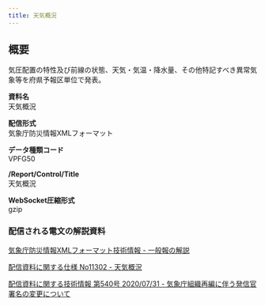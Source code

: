 ```yaml
---
title: 天気概況
---
```


## 概要
気圧配置の特性及び前線の状態、天気・気温・降水量、その他特記すべき異常気象等を府県予報区単位で発表。

**資料名** <br/>
天気概況
 
**配信形式** <br/>
気象庁防災情報XMLフォーマット

**データ種類コード** <br/>
VPFG50

**/Report/Control/Title** <br/>
天気概況
 
**WebSocket圧縮形式** <br/>
gzip

### 配信される電文の解説資料
[気象庁防災情報XMLフォーマット技術情報 - 一般報の解説](https://dmdata.jp/docs/jma/manual/0221-0323.pdf)
 
 
[配信資料に関する仕様 No11302 - 天気概況](https://www.data.jma.go.jp/suishin/shiyou/pdf/no11302)
 

[配信資料に関する技術情報 第540号 2020/07/31 - 気象庁組織再編に伴う発信官署名の変更について](https://dmdata.jp/docs/jma/technical/540.pdf)
